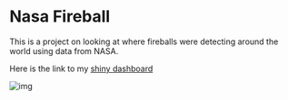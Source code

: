 # Nasa Fireball

This is a project on looking at where fireballs were detecting around the world using data from NASA.

Here is the link to my [shiny dashboard](https://jasonmchlee.shinyapps.io/Nasa_Fireball_Dashboard/)

![img](https://boygeniusreport.files.wordpress.com/2019/10/4953888d-e1570550421189.jpg?quality=98&strip=all&w=1024)
